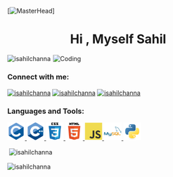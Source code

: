 [![MasterHead](https://camo.githubusercontent.com/3e4af3c2d5b42ded03d26ccf8d3ad1aea24d8a3efe64c603c3078c1d38979e6e/68747470733a2f2f6d656469612e67697068792e636f6d2f6d656469612f7561554c466c47547079724e6d2f67697068792e676966)]
<h1 align="center">Hi , Myself  Sahil </h1>

<img align="right" alt="Coding" width="400" src="https://camo.githubusercontent.com/9d9cd2d0a7b5031b75ad71de63e262d4389dac5c4c26ab645e655070bcd5391b/68747470733a2f2f6d656469612e67697068792e636f6d2f6d656469612f323678424b757556754e787038736554532f67697068792e676966">

<p align="left"> <img src="https://komarev.com/ghpvc/?username=isahilchanna&label=Profile%20views&color=0e75b6&style=flat" alt="isahilchanna" /> </p>

<h3 align="left">Connect with me:</h3>
<p align="left">
<a href="https://instagram.com/isahilchanna" target="blank"><img align="center" src="https://raw.githubusercontent.com/rahuldkjain/github-profile-readme-generator/master/src/images/icons/Social/instagram.svg" alt="isahilchanna" height="30" width="40" /></a>
<a href="https://www.codechef.com/users/isahilchanna" target="blank"><img align="center" src="https://cdn.jsdelivr.net/npm/simple-icons@3.1.0/icons/codechef.svg" alt="isahilchanna" height="30" width="40" /></a>
<a href="https://www.hackerrank.com/isahilchanna" target="blank"><img align="center" src="https://raw.githubusercontent.com/rahuldkjain/github-profile-readme-generator/master/src/images/icons/Social/hackerrank.svg" alt="isahilchanna" height="30" width="40" /></a>
</p>

<h3 align="left">Languages and Tools:</h3>
<p align="left">  <a href="https://www.w3schools.com/c/" target="_blank" rel="noreferrer"> <img src="https://raw.githubusercontent.com/devicons/devicon/master/icons/c/c-original.svg" alt="cplusplus" width="40" height="40"/> </a>
<a href="https://www.w3schools.com/cpp/" target="_blank" rel="noreferrer"> <img src="https://raw.githubusercontent.com/devicons/devicon/master/icons/cplusplus/cplusplus-original.svg" alt="cplusplus" width="40" height="40"/> </a><a href="https://www.w3schools.com/css/" target="_blank" rel="noreferrer"> <img src="https://raw.githubusercontent.com/devicons/devicon/master/icons/css3/css3-original-wordmark.svg" alt="css3" width="40" height="40"/> </a>
  <a href="https://www.w3.org/html/" target="_blank" rel="noreferrer"> <img src="https://raw.githubusercontent.com/devicons/devicon/master/icons/html5/html5-original-wordmark.svg" alt="html5" width="40" height="40"/> </a> <a href="https://developer.mozilla.org/en-US/docs/Web/JavaScript" target="_blank" rel="noreferrer"> <img src="https://raw.githubusercontent.com/devicons/devicon/master/icons/javascript/javascript-original.svg" alt="javascript" width="40" height="40"/> </a>  <a href="https://www.mysql.com/" target="_blank" rel="noreferrer"> <img src="https://raw.githubusercontent.com/devicons/devicon/master/icons/mysql/mysql-original-wordmark.svg" alt="mysql" width="40" height="40"/> </a> <a href="https://www.python.org" target="_blank" rel="noreferrer"> <img src="https://raw.githubusercontent.com/devicons/devicon/master/icons/python/python-original.svg" alt="python" width="40" height="40"/></a>  </a>  </p>

<p>&nbsp;<img align="center" src="https://github-readme-stats.vercel.app/api?username=isahilchanna&show_icons=true&locale=en" alt="isahilchanna" /></p>

<p><img align="center" src="https://github-readme-streak-stats.herokuapp.com/?user=isahilchanna&" alt="isahilchanna" /></p>

